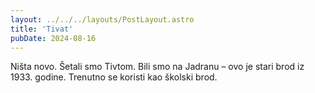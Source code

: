 ```yaml
---
layout: ../../../layouts/PostLayout.astro
title: 'Tivat'
pubDate: 2024-08-16
---
```


Ništa novo. Šetali smo Tivtom. Bili smo na Jadranu – ovo je stari brod iz 1933. godine. Trenutno se koristi kao školski brod.
